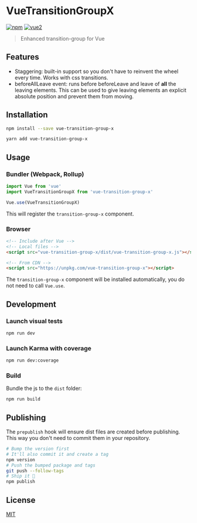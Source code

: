 # VueTransitionGroupX

[![npm](https://img.shields.io/npm/v/vue-transition-group-x.svg)](https://www.npmjs.com/package/vue-transition-group-x) [![vue2](https://img.shields.io/badge/vue-2.x-brightgreen.svg)](https://vuejs.org/)

> Enhanced transition-group for Vue

## Features

- Staggering: built-in support so you don't have to reinvent the wheel every time. Works with css transitions.
- beforeAllLeave event: runs before beforeLeave and leave of **all** the leaving elements.
  This can be used to give leaving elements an explicit absolute position and prevent them from moving.

## Installation

```bash
npm install --save vue-transition-group-x
```

```bash
yarn add vue-transition-group-x
```

## Usage

### Bundler (Webpack, Rollup)

```js
import Vue from 'vue'
import VueTransitionGroupX from 'vue-transition-group-x'

Vue.use(VueTransitionGroupX)
```

This will register the `transition-group-x` component.

### Browser

```html
<!-- Include after Vue -->
<!-- Local files -->
<script src="vue-transition-group-x/dist/vue-transition-group-x.js"></script>

<!-- From CDN -->
<script src="https://unpkg.com/vue-transition-group-x"></script>
```

The `transition-group-x` component will be installed automatically,
you do not need to call `Vue.use`.

## Development

### Launch visual tests

```bash
npm run dev
```

### Launch Karma with coverage

```bash
npm run dev:coverage
```

### Build

Bundle the js to the `dist` folder:

```bash
npm run build
```


## Publishing

The `prepublish` hook will ensure dist files are created before publishing. This
way you don't need to commit them in your repository.

```bash
# Bump the version first
# It'll also commit it and create a tag
npm version
# Push the bumped package and tags
git push --follow-tags
# Ship it 🚀
npm publish
```

## License

[MIT](http://opensource.org/licenses/MIT)
